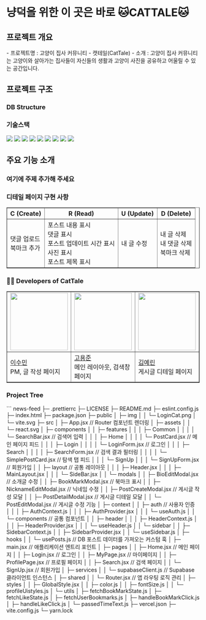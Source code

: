 <h1>냥덕을 위한 이 곳은 바로 🐱CATTALE🐱</h1>
<h2>프로젝트 개요</h2>
- 프로젝트명 : 고양이 집사 커뮤니티 - 캣테일(CatTale)
- 소개 : 고양이 집사 커뮤니티는 고양이와 살아가는 집사들이 자신들의 생활과 고양이 사진을 공유하고 어울릴 수 있는 공간입니다.

<h2>프로젝트 구조</h2>
<h3>DB Structure</h3>

<h3>기술스택</h3>
<!-- React -->
<img src="https://img.shields.io/badge/React-61DAFB?style=for-the-badge&logo=react&logoColor=white">
<!-- Vite -->
<img src="https://img.shields.io/badge/Vite-646CFF?style=for-the-badge&logo=vite&logoColor=white">
<!-- Vercel -->
<img src="https://img.shields.io/badge/Vercel-000000?style=for-the-badge&logo=vercel&logoColor=white">
<!-- HTML5 -->
<img src="https://img.shields.io/badge/HTML5-E34F26?style=for-the-badge&logo=html5&logoColor=white">
<!-- Styled-Components -->
<img src="https://img.shields.io/badge/Styled%20Components-DB7093?style=for-the-badge&logo=styled-components&logoColor=white">
<!-- React-Router-Dom -->
<img src="https://img.shields.io/badge/React%20Router%20Dom-CA4245?style=for-the-badge&logo=react-router&logoColor=white">
<!-- Supabase -->
<img src="https://img.shields.io/badge/Supabase-3ECF8E?style=for-the-badge&logo=supabase&logoColor=white">
<!-- ESLint -->
<img src="https://img.shields.io/badge/ESLint-4B32C3?style=for-the-badge&logo=eslint&logoColor=white">
<!-- Prettier -->
<img src="https://img.shields.io/badge/Prettier-F7B93E?style=for-the-badge&logo=prettier&logoColor=white">

<h2>주요 기능 소개</h2>
<h3>여기에 주제 추가해 주세요</h3>

<h3>디테일 페이지 구현 사항</h3>
<table border="1" style="table-layout: fixed; width: 100%;">
  <tr>
    <th>C (Create)</th>
    <th>R (Read)</th>
    <th>U (Update)</th>
    <th>D (Delete)</th>
  </tr>
  <tr>
    <td>댓글 업로드<br>북마크 추가</td>
    <td>포스트 내용 표시<br>댓글 표시<br>포스트 업데이트 시간 표시<br>사진 표시<br>포스트 제목 표시</td>
    <td>내 글 수정</td>
    <td>내 글 삭제<br>내 댓글 삭제<br>북마크 삭제</td>
  </tr>
</table>

<h3>👩‍💻 Developers of CatTale</h3>
<table border="1" style="table-layout: fixed; width: 100%;">
  <tr>
    <td><img src="https://ca.slack-edge.com/T06B9PCLY1E-U081PDNMJUC-89f6d2d0d6f9-512" width="150" height="150" /></td>
    <td><img src="https://teamsparta.notion.site/image/https%3A%2F%2Fprod-files-secure.s3.us-west-2.amazonaws.com%2F83c75a39-3aba-4ba4-a792-7aefe4b07895%2F198fd683-95af-47cc-a21f-6097470b26a0%2Fimage.png?table=block&id=03bf68ad-34e5-4ea6-bea3-839b93755324&spaceId=83c75a39-3aba-4ba4-a792-7aefe4b07895&width=570&userId=&cache=v2" width="150" height="150" /></td>
    <td><img src="https://ca.slack-edge.com/T06B9PCLY1E-U085UV7EFJ8-2d508440fcb7-512" width="150" height="150" /></td>
    <td><img src="https://ca.slack-edge.com/T06B9PCLY1E-U0826AQQD8D-21212b12fa34-512" width="150" height="150" /></td>
    <td><img src="https://ca.slack-edge.com/T06B9PCLY1E-U08091A9WCA-96a193c11de1-512" width="150" height="150" /></td>
    <td><img src="https://ca.slack-edge.com/T06B9PCLY1E-U085TP6610T-d80baf6fe23e-512" width="150" height="150" /></td>
  </tr>
  </tr>
  <tr>
    <td><a href="https://github.com/Sumin-Lee12">이수민</a><br><span>PM, 글 작성 페이지</span></td>
    <td><a href="https://github.com/mbdyjk">고용준</a><br><span>메인 레이아웃, 검색창 페이지</span></td>
    <td><a href="https://github.com/ye21iin">김예린</a><br><span>게시글 디테일 페이지</span></td>
    <td><a href="https://github.com/shoney02">김시헌</a><br><span>북마크 페이지</span></td>
    <td><a href="https://github.com/parkminjo">박민조</a><br><span>로그인&회원가입 페이지, 메인 페이지</span></td>
    <td><a href="https://github.com/woozizi">최종욱</a><br><span>마이 페이지, 프로필 수정</span></td>
  </tr>
</table>

<h3>Project Tree</h3>
```
news-feed
├─ .prettierrc
├─ LICENSE
├─ README.md
├─ eslint.config.js
├─ index.html
├─ package.json
├─ public
│  ├─ img
│  │  └─ LoginCat.png
│  └─ vite.svg
├─ src
│  ├─ App.jsx // Router 컴포넌트 렌더링
│  ├─ assets
│  │  └─ react.svg
│  ├─ components
│  │  ├─ features
│  │  │  ├─ Common
│  │  │  │  └─ SearchBar.jsx // 검색어 입력
│  │  │  ├─ Home
│  │  │  │  └─ PostCard.jsx // 메인 페이지 피드
│  │  │  ├─ Login
│  │  │  │  └─ LoginForm.jsx // 로그인
│  │  │  ├─ Search
│  │  │  │  ├─ SearchForm.jsx // 검색 결과 필터링
│  │  │  │  └─ SimplePostCard.jsx // 탐색 탭 피드
│  │  │  └─ SignUp
│  │  │     └─ SignUpForm.jsx // 회원가입
│  │  ├─ layout // 공통 레이아웃
│  │  │  ├─ Header.jsx
│  │  │  ├─ MainLayout.jsx
│  │  │  └─ SideBar.jsx
│  │  └─ modals
│  │     ├─ BioEditModal.jsx // 소개글 수정
│  │     ├─ BookMarkModal.jsx // 북마크 표시
│  │     ├─ NicknameEditModal.jsx // 닉네임 수정
│  │     ├─ PostCreateModal.jsx // 게시글 작성 모달
│  │     ├─ PostDetailModal.jsx // 게시글 디테일 모달
│  │     └─ PostEditModal.jsx // 게시글 수정 기능
│  ├─ context
│  │  ├─ auth // 사용자 인증
│  │  │  ├─ AuthContext.js
│  │  │  ├─ AuthProvider.jsx
│  │  │  └─ useAuth.js
│  │  └─ components // 공통 컴포넌트
│  │     ├─ header
│  │     │  ├─ HeaderContext.js
│  │     │  ├─ HeaderProvider.jsx
│  │     │  └─ useHeader.js
│  │     └─ sidebar
│  │        ├─ SidebarContext.js
│  │        ├─ SidebarProvider.jsx
│  │        └─ useSidebar.js
│  ├─ hooks
│  │  └─ usePosts.js // DB 포스트 데이터를 가져오는 커스텀 훅
│  ├─ main.jsx // 애플리케이션 엔트리 포인트
│  ├─ pages
│  │  ├─ Home.jsx // 메인 페이지
│  │  ├─ Login.jsx // 로그인
│  │  ├─ MyPage.jsx // 마이페이지
│  │  ├─ ProfilePage.jsx // 프로필 페이지
│  │  ├─ Search.jsx // 검색 페이지
│  │  └─ SignUp.jsx // 회원가입
│  ├─ services
│  │  └─ supabaseClient.js // Supabase 클라이언트 인스턴스
│  ├─ shared
│  │  └─ Router.jsx // 앱 라우팅 로직 관리
│  ├─ styles
│  │  ├─ GlobalStyle.jsx
│  │  ├─ color.js
│  │  ├─ fontSize.js
│  │  └─ profileUistyles.js
│  └─ utils
│     ├─ fetchBookMarkState.js
│     ├─ fetchLikeState.js
│     ├─ fetchUserBookmarks.js
│     ├─ handleBookMarkClick.js
│     ├─ handleLikeClick.js
│     └─ passedTimeText.js
├─ vercel.json
├─ vite.config.js
└─ yarn.lock

```

```
